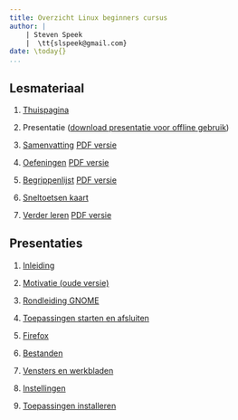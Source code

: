 ```yaml
---
title: Overzicht Linux beginners cursus
author: |
    | Steven Speek 
    |  \tt{slspeek@gmail.com}
date: \today{}
...
```

<!-- ## Linux beginners cursus
### GNOME op Debian 12
![](img/debian-logo.png){height=290px} -->
## Lesmateriaal

1. [Thuispagina](https://github.com/slspeek/linux-beginners-cursus)

1. Presentatie ([download presentatie voor offline gebruik](https://github.com/slspeek/linux-beginners-cursus/releases/latest/download/presentatie.zip))

1. [Samenvatting](samenvatting.html) [PDF versie](https://github.com/slspeek/linux-beginners-cursus/releases/latest/download/samenvatting.pdf)

1. [Oefeningen](oefeningen.html) [PDF versie](https://github.com/slspeek/linux-beginners-cursus/releases/latest/download/oefeningen.pdf)

1. [Begrippenlijst](begrippen.html) [PDF versie](https://github.com/slspeek/linux-beginners-cursus/releases/latest/download/begrippen.pdf)

1. [Sneltoetsen kaart](https://github.com/slspeek/debian-gnome-sneltoetsen/releases/latest/download/debian-gnome-sneltoetsen.pdf)

1. [Verder leren](verder-leren.html) [PDF versie](https://github.com/slspeek/linux-beginners-cursus/releases/latest/download/verder-leren.pdf)

## Presentaties

1. [Inleiding](inleiding.html)

1. [Motivatie (oude versie)](https://docs.google.com/presentation/d/1jGO4bEBD3utfBr7wg9z-2b5DdCehr2GIATCu6nqmAK8/edit?usp=sharing)

1. [Rondleiding GNOME](rondleiding-gnome.html)

1. [Toepassingen starten en afsluiten](toepassingen-starten-en-afsluiten.html)

1. [Firefox](firefox.html)

1. [Bestanden](bestanden.html)

1. [Vensters en werkbladen](vensters-en-werkbladen.html)

1. [Instellingen](instellingen.html)

1. [Toepassingen installeren](toepassingen-installeren.html)

